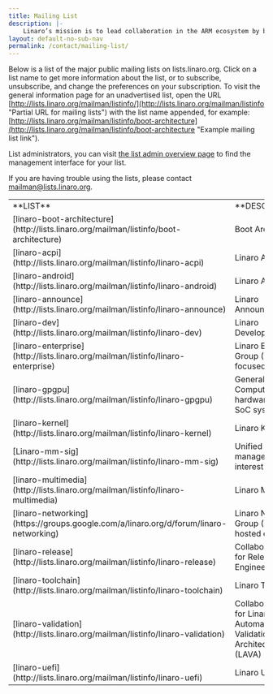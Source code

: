 ```yaml
---
title: Mailing List
description: |-
    Linaro’s mission is to lead collaboration in the ARM ecosystem by bringing together industry and the open source community to work on key projects, deliver great tools, reduce industry wide fragmentation and redundant effort, and provide common software foundations for all. The mission is not exclusive to ARM – Linaro can work on other architectures and technologies where the work benefits Linaro members and the ARM ecosystem.
layout: default-no-sub-nav
permalink: /contact/mailing-list/
---
```

Below is a list of the major public mailing lists on lists.linaro.org. Click on a list name to get more information about the list, or to subscribe, unsubscribe, and change the preferences on your subscription. To visit the general information page for an unadvertised list, open the URL [http://lists.linaro.org/mailman/listinfo/](http://lists.linaro.org/mailman/listinfo "Partial URL for mailing lists") with the list name appended, for example: [http://lists.linaro.org/mailman/listinfo/boot-architecture](http://lists.linaro.org/mailman/listinfo/boot-architecture "Example mailing list link").

List administrators, you can visit [the list admin overview page](http://lists.linaro.org/mailman/admin) to find the management interface for your list.

If you are having trouble using the lists, please contact [mailman@lists.linaro.org](mailto:mailman@lists.linaro.org).

<table id="TABLE_21">

<tbody id="TBODY_22">

<tr id="TR_23">

<td id="TD_24" markdown="1">
**LIST**
</td>

<td id="TD_27" markdown="1">
**DESCRIPTION**
</td>

</tr>

<tr id="TR_30">

<td id="TD_31" markdown="1">
[linaro-boot-architecture](http://lists.linaro.org/mailman/listinfo/boot-architecture)
</td>

<td id="TD_33">Boot Architecture</td>

</tr>

<tr id="TR_34">

<td id="TD_35" markdown="1">
[linaro-acpi](http://lists.linaro.org/mailman/listinfo/linaro-acpi)
</td>

<td id="TD_37">Linaro ACPI</td>

</tr>

<tr id="TR_38">

<td id="TD_39" markdown="1">
[linaro-android](http://lists.linaro.org/mailman/listinfo/linaro-android)
</td>

<td id="TD_41">Linaro Android</td>

</tr>

<tr id="TR_42">

<td id="TD_43" markdown="1">
[linaro-announce](http://lists.linaro.org/mailman/listinfo/linaro-announce)
</td>

<td id="TD_45">Linaro Announcements</td>

</tr>

<tr id="TR_46">

<td id="TD_47" markdown="1">
[linaro-dev](http://lists.linaro.org/mailman/listinfo/linaro-dev)
</td>

<td id="TD_49">Linaro Development</td>

</tr>

<tr id="TR_50">

<td id="TD_51" markdown="1">
[linaro-enterprise](http://lists.linaro.org/mailman/listinfo/linaro-enterprise)
</td>

<td id="TD_53">Linaro Enterprise Group (LEG) – focused on servers</td>

</tr>

<tr id="TR_54">

<td id="TD_55" markdown="1">
[linaro-gpgpu](http://lists.linaro.org/mailman/listinfo/linaro-gpgpu)
</td>

<td id="TD_57">General Purpose Computing on GPU hardware for ARM SoC systems</td>

</tr>

<tr id="TR_58">

<td id="TD_59" markdown="1">
[linaro-kernel](http://lists.linaro.org/mailman/listinfo/linaro-kernel)
</td>

<td id="TD_61">Linaro Kernel</td>

</tr>

<tr id="TR_62">

<td id="TD_63" markdown="1">
[Linaro-mm-sig](http://lists.linaro.org/mailman/listinfo/linaro-mm-sig)
</td>

<td id="TD_65">Unified memory management interest group</td>

</tr>

<tr id="TR_66">

<td id="TD_67" markdown="1">
[linaro-multimedia](http://lists.linaro.org/mailman/listinfo/linaro-multimedia)
</td>

<td id="TD_69">Linaro Multimedia</td>

</tr>

<tr id="TR_70">

<td id="TD_71" markdown="1">
[linaro-networking](https://groups.google.com/a/linaro.org/d/forum/linaro-networking)
</td>

<td id="TD_73">Linaro Networking Group (LNG) – note hosted on Google</td>

</tr>

<tr id="TR_74">

<td id="TD_75" markdown="1">
[linaro-release](http://lists.linaro.org/mailman/listinfo/linaro-release)
</td>

<td id="TD_77">Collaboration list for Release Engineering</td>

</tr>

<tr id="TR_78">

<td id="TD_79" markdown="1">
[linaro-toolchain](http://lists.linaro.org/mailman/listinfo/linaro-toolchain)
</td>

<td id="TD_81">Linaro Toolchain</td>

</tr>

<tr id="TR_82">

<td id="TD_83" markdown="1">
[linaro-validation](http://lists.linaro.org/mailman/listinfo/linaro-validation)
</td>

<td id="TD_85">Collaboration list for Linaro Automated Validation Architecture (LAVA)</td>

</tr>

<tr id="TR_86">

<td id="TD_87" markdown="1">
[linaro-uefi](http://lists.linaro.org/mailman/listinfo/linaro-uefi)
</td>

<td id="TD_89">Linaro UEFI</td>

</tr>

</tbody>

</table>
